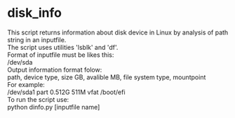 # disk_info
<p>This script returns information about disk device in Linux by analysis of path string in an inputfile.<br>
The script uses utilities 'lsblk' and 'df'.<br>
Format of inputfile must be likes this:<br>
/dev/sda<br>
Output information format folow:<br>
path, device type, size GB, avalible MB, file system type, mountpoint<br>
For example:<br>
/dev/sda1 part 0.512G 511M vfat /boot/efi<br>
To run the script use:<br> 
python dinfo.py [inputfile name]</p>
